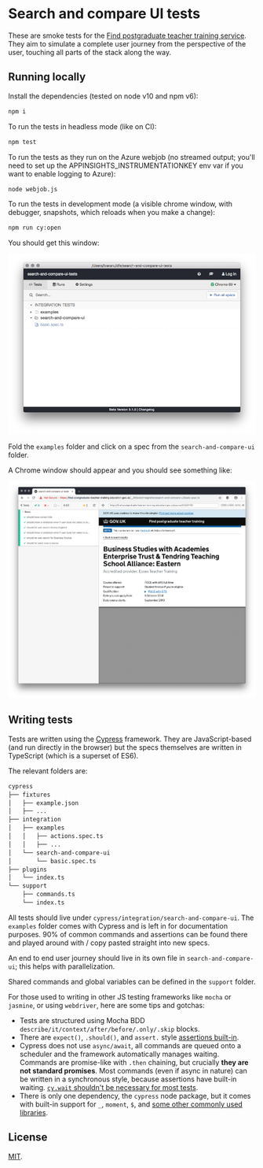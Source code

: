 # Search and compare UI tests

These are smoke tests for the [Find postgraduate teacher training service](https://www.find-postgraduate-teacher-training.service.gov.uk). They aim to simulate a complete user journey from the perspective of the user, touching all parts of the stack along the way.

## Running locally

Install the dependencies (tested on node v10 and npm v6):

```bash
npm i
```

To run the tests in headless mode (like on CI):

```bash
npm test
```

To run the tests as they run on the Azure webjob (no streamed output; you'll need to set up the APPINSIGHTS_INSTRUMENTATIONKEY env var if you want to enable logging to Azure):

```bash
node webjob.js
```

To run the tests in development mode (a visible chrome window, with debugger, snapshots, which reloads when you make a change):

```bash
npm run cy:open
```

You should get this window:

![Cypress Open window](docs/cy_open.png)

Fold the `examples` folder and click on a spec from the `search-and-compare-ui` folder.

A Chrome window should appear and you should see something like:

![Cypress Chrome window](docs/cy_chrome.png)

## Writing tests

Tests are written using the [Cypress](https://www.cypress.io) framework. They are JavaScript-based (and run directly in the browser) but the specs themselves are written in TypeScript (which is a superset of ES6).

The relevant folders are:

```bash
cypress
├── fixtures
│   ├── example.json
│   ├── ...
├── integration
│   ├── examples
│   │   ├── actions.spec.ts
│   │   ├── ...
│   └── search-and-compare-ui
│       └── basic.spec.ts
├── plugins
│   └── index.ts
└── support
    ├── commands.ts
    └── index.ts
```

All tests should live under `cypress/integration/search-and-compare-ui`. The `examples` folder comes with Cypress and is left in for documentation purposes. 90% of common commands and assertions can be found there and played around with / copy pasted straight into new specs.

An end to end user journey should live in its own file in `search-and-compare-ui`; this helps with parallelization.

Shared commands and global variables can be defined in the `support` folder.

For those used to writing in other JS testing frameworks like `mocha` or `jasmine`, or using `webdriver`, here are some tips and gotchas:

- Tests are structured using Mocha BDD `describe/it/context/after/before/.only/.skip` blocks.
- There are `expect()`, `.should()`, and `assert.` style [assertions built-in](https://docs.cypress.io/guides/references/assertions.html).
- Cypress does not use `async/await`, all commands are queued onto a scheduler and the framework automatically manages waiting. Commands are promise-like with `.then` chaining, but crucially **they are not standard promises**. Most commands (even if async in nature) can be written in a synchronous style, because assertions have built-in waiting. [`cy.wait` shouldn't be necessary for most tests](https://docs.cypress.io/guides/references/best-practices.html#Unnecessary-Waiting).
- There is only one dependency, the `cypress` node package, but it comes with built-in support for `_`, `moment`, `$`, and [some other commonly used libraries](https://docs.cypress.io/guides/references/bundled-tools.html#Other-Library-Utilities).


## License

[MIT](LICENCE).
